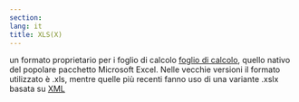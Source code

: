 ```yaml
---
section: 
lang: it
title: XLS(X)
---
```


un formato proprietario per i foglio di calcolo [foglio di calcolo](/glossary/en/spreadsheet/), quello nativo del popolare pacchetto Microsoft Excel. Nelle vecchie versioni il formato utilizzato è .xls, mentre quelle più recenti fanno uso di una variante .xslx basata su [XML](/glossary/it/xml/)

